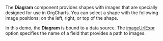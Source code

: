 The **Diagram** component provides shapes with images that are specially designed for use in OrgCharts. You can select a shape with the following image positions: on the left, right, or top of the shape. 

In this demo, the **Diagram** is bound to a data source. The [imageUrlExpr](/Documentation/ApiReference/UI_Widgets/dxDiagram/Configuration/nodes/#imageUrlExpr) option specifies the name of a field that provides a path to images.
